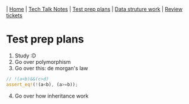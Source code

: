 | [Home](..) | [Tech Talk Notes](../ttn) | [Test prep plans](.) | [Data struture work](../dsw) | [Review tickets](../rtk)

# Test prep plans
1. Study :D
2. Go over polymorphism
3. Go over this: de morgan's law
```rust
// !(a<b)&&(c>d)
assert_eq!(!(a<b), (a>=b));
```
4. Go over how inheritance work


